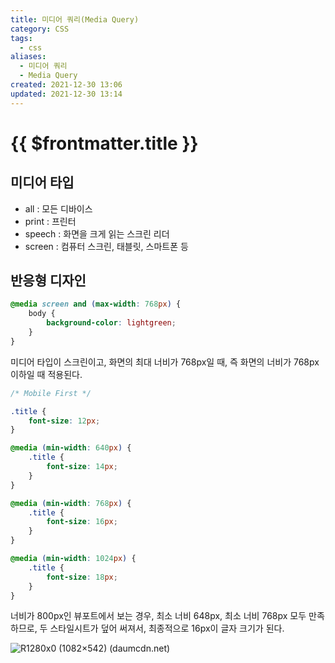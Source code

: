 ```yaml
---
title: 미디어 쿼리(Media Query)
category: CSS
tags:
  - css
aliases:
  - 미디어 쿼리
  - Media Query
created: 2021-12-30 13:06
updated: 2021-12-30 13:14
---
```


# {{ $frontmatter.title }}

## 미디어 타입

- all : 모든 디바이스
- print : 프린터
- speech : 화면을 크게 읽는 스크린 리더
- screen : 컴퓨터 스크린, 태블릿, 스마트폰 등

## 반응형 디자인

```css
@media screen and (max-width: 768px) {
	body {
		background-color: lightgreen;
	}
}
```

미디어 타입이 스크린이고, 화면의 최대 너비가 768px일 때, 즉 화면의 너비가 768px 이하일 때 적용된다.

```css
/* Mobile First */

.title {
	font-size: 12px;
}

@media (min-width: 640px) {
	.title {
		font-size: 14px;
	}
}

@media (min-width: 768px) {
	.title {
		font-size: 16px;
	}
}

@media (min-width: 1024px) {
	.title {
		font-size: 18px;
	}
}
```

너비가 800px인 뷰포트에서 보는 경우, 최소 너비 648px, 최소 너비 768px 모두 만족하므로, 두 스타일시트가 덮어 써져서, 최종적으로 16px이 글자 크기가 된다.

![R1280x0 (1082×542) (daumcdn.net)](https://img1.daumcdn.net/thumb/R1280x0/?scode=mtistory2&fname=https%3A%2F%2Fblog.kakaocdn.net%2Fdn%2FboX5jx%2FbtqFA516i19%2FORps2QBtJekCopYgYObGb0%2Fimg.png)
